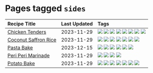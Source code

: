 # Pages tagged `sides`

|Recipe Title|Last Updated|Tags
|:---|:---|:---|
|[Chicken Tenders](../recipes/chickentenders.md)|2023-11-29|[![](https://img.shields.io/badge/tag-airfryer-8a534c)](../tags/airfryer.md) [![](https://img.shields.io/badge/tag-amazing-32613c)](../tags/amazing.md) [![](https://img.shields.io/badge/tag-battered-94b8ca)](../tags/battered.md) [![](https://img.shields.io/badge/tag-chicken-42963a)](../tags/chicken.md) [![](https://img.shields.io/badge/tag-crumbed-f47a18)](../tags/crumbed.md) [![](https://img.shields.io/badge/tag-messy-6984a1)](../tags/messy.md) [![](https://img.shields.io/badge/tag-mine-9d5b24)](../tags/mine.md) [![](https://img.shields.io/badge/tag-sides-9acea8)](../tags/sides.md)|
|[Coconut Saffron Rice](../recipes/coconutsaffronrice.md)|2023-11-29|[![](https://img.shields.io/badge/tag-expensive-99d437)](../tags/expensive.md) [![](https://img.shields.io/badge/tag-rice-208450)](../tags/rice.md) [![](https://img.shields.io/badge/tag-sides-9acea8)](../tags/sides.md) [![](https://img.shields.io/badge/tag-stovetop-062ab)](../tags/stovetop.md) [![](https://img.shields.io/badge/tag-thai-32f6f2)](../tags/thai.md) [![](https://img.shields.io/badge/tag-vegan-517a72)](../tags/vegan.md) [![](https://img.shields.io/badge/tag-vegetarian-e5c1d4)](../tags/vegetarian.md)|
|[Pasta Bake](../recipes/pastabake.md)|2023-12-15|[![](https://img.shields.io/badge/tag-baked-10cdd6)](../tags/baked.md) [![](https://img.shields.io/badge/tag-beef-659a8f)](../tags/beef.md) [![](https://img.shields.io/badge/tag-cheesey-3a20e)](../tags/cheesey.md) [![](https://img.shields.io/badge/tag-dairy-1754e4)](../tags/dairy.md) [![](https://img.shields.io/badge/tag-pasta-95446)](../tags/pasta.md) [![](https://img.shields.io/badge/tag-sides-9acea8)](../tags/sides.md)|
|[Peri Peri Marinade](../recipes/periperimarinade.md)|2023-11-29|[![](https://img.shields.io/badge/tag-dinner-eadebe)](../tags/dinner.md) [![](https://img.shields.io/badge/tag-portuguese-fecb83)](../tags/portuguese.md) [![](https://img.shields.io/badge/tag-sides-9acea8)](../tags/sides.md) [![](https://img.shields.io/badge/tag-vegan-517a72)](../tags/vegan.md)|
|[Potato Bake](../recipes/potatobake.md)|2023-11-29|[![](https://img.shields.io/badge/tag-baked-10cdd6)](../tags/baked.md) [![](https://img.shields.io/badge/tag-cheesey-3a20e)](../tags/cheesey.md) [![](https://img.shields.io/badge/tag-dairy-1754e4)](../tags/dairy.md) [![](https://img.shields.io/badge/tag-potato-6a156e)](../tags/potato.md) [![](https://img.shields.io/badge/tag-savoury-4a3565)](../tags/savoury.md) [![](https://img.shields.io/badge/tag-sides-9acea8)](../tags/sides.md) [![](https://img.shields.io/badge/tag-vegetarian-e5c1d4)](../tags/vegetarian.md)|